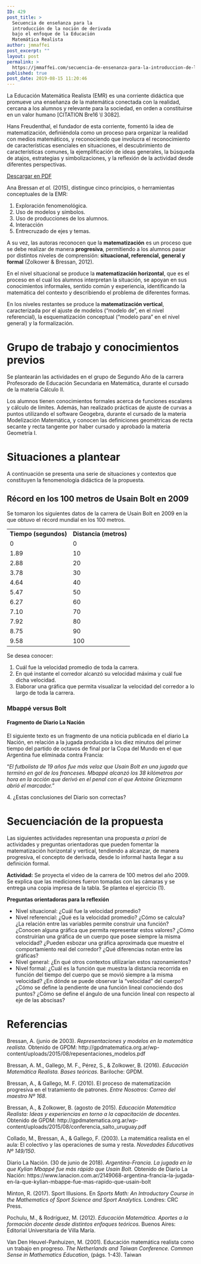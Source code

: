 ```yaml
---
ID: 429
post_title: >
  Secuencia de enseñanza para la
  introducción de la noción de derivada
  bajo el enfoque de la Educación
  Matemática Realista
author: jmmaffei
post_excerpt: ""
layout: post
permalink: >
  https://jmmaffei.com/secuencia-de-ensenanza-para-la-introduccion-de-la-nocion-de-derivada-bajo-el-enfoque-de-la-educacion-matematica-realista/
published: true
post_date: 2019-08-15 11:20:46
---
```

<!-- wp:paragraph -->
<p>
La Educación Matemática Realista (EMR) es una corriente didáctica
que promueve una enseñanza de la matemática conectada con la
realidad, cercana a los alumnos y relevante para la sociedad, en
orden a constituirse en un valor humano [CITATION Bre16 \l 3082].</p>
<!-- /wp:paragraph -->

<!-- wp:paragraph -->
<p>
Hans Freudenthal, el fundador de esta corriente, fomentó la idea de
matematización, definiéndola como un proceso para organizar la
realidad con medios matemáticos, y reconociendo que involucra el
reconocimiento de características esenciales en situaciones, el
descubrimiento de características comunes, la ejemplificación de
ideas generales, la búsqueda de atajos, estrategias y
simbolizaciones, y la reflexión de la actividad desde diferentes
perspectivas.</p>
<!-- /wp:paragraph -->

<!-- wp:button {"backgroundColor":"very-dark-gray"} -->
<div class="wp-block-button"><a class="wp-block-button__link has-background has-very-dark-gray-background-color" href="https://1drv.ms/b/s!Au1d7R_1V3vC6ka7RbY41rPuGf-O?e=vGAWST">Descargar en PDF</a></div>
<!-- /wp:button -->

<!-- wp:paragraph -->
<p>
Ana Bressan <em>et al. </em>(2015), distingue cinco principios, o
herramientas conceptuales de la EMR:</p>
<!-- /wp:paragraph -->

<!-- wp:list {"ordered":true} -->
<ol><li>Exploración fenomenológica.
	</li><li>Uso de modelos y símbolos.
	</li><li>Uso de producciones de los
	alumnos.
	</li><li>Interacción
	</li><li>Entrecruzado de ejes y temas.
</li></ol>
<!-- /wp:list -->

<!-- wp:paragraph -->
<p>
A su vez, las autoras reconocen que la <strong>matematización</strong> es un
proceso que se debe realizar de manera <strong>progresiva</strong>, permitiendo
a los alumnos pasar por distintos niveles de comprensión:
<strong>situacional, referencial, general y formal</strong> (Zolkower &amp;
Bressan, 2012).</p>
<!-- /wp:paragraph -->

<!-- wp:paragraph -->
<p>
En el nivel situacional se produce la <strong>matematización horizontal</strong>,
que es el proceso en el cual los alumnos interpretan la situación,
se apoyan en sus conocimientos informales, sentido común y
experiencia, identificando la matemática del contexto y describiendo
el problema de diferentes formas.</p>
<!-- /wp:paragraph -->

<!-- wp:paragraph -->
<p> En los niveles restantes se produce la <strong>matematización vertical</strong>, caracterizada por el ajuste de modelos (“modelo de”, en el nivel referencial), la esquematización conceptual (“modelo para” en el nivel general) y la formalización.</p>
<!-- /wp:paragraph -->

<!-- wp:heading {"level":1} -->
<h1>
Grupo de trabajo y conocimientos previos</h1>
<!-- /wp:heading -->

<!-- wp:paragraph -->
<p>
Se plantearán las actividades en el grupo de Segundo Año de la
carrera Profesorado de Educación Secundaria en Matemática, durante
el cursado de la materia Cálculo II.</p>
<!-- /wp:paragraph -->

<!-- wp:paragraph -->
<p> Los alumnos tienen conocimientos formales acerca de funciones escalares y cálculo de límites. Además, han realizado prácticas de ajuste de curvas a puntos utilizando el software Geogebra, durante el cursado de la materia Modelización Matemática, y conocen las definiciones geométricas de recta secante y recta tangente por haber cursado y aprobado la materia Geometría I.</p>
<!-- /wp:paragraph -->

<!-- wp:heading {"level":1} -->
<h1>Situaciones a plantear</h1>
<!-- /wp:heading -->

<!-- wp:paragraph -->
<p>
A continuación se presenta una serie de situaciones y contextos que
constituyen la fenomenología didáctica de la propuesta.</p>
<!-- /wp:paragraph -->

<!-- wp:heading -->
<h2>Récord en los 100 metros de
Usain Bolt en 2009</h2>
<!-- /wp:heading -->

<!-- wp:paragraph -->
<p> Se tomaron los siguientes datos de la carrera de Usain Bolt en 2009 en la que obtuvo el récord mundial en los 100 metros.</p>
<!-- /wp:paragraph -->

<!-- wp:table -->
<table class="wp-block-table"><tbody><tr><td>
				<strong>Tiempo (segundos)</strong>
			</td><td>
				<strong>Distancia (metros)</strong>
			</td></tr><tr><td>
				0
			</td><td>
				0
			</td></tr><tr><td>
				1.89
			</td><td>
				10
			</td></tr><tr><td>
				2.88
			</td><td>
				20
			</td></tr><tr><td>
				3.78
			</td><td>
				30
			</td></tr><tr><td>
				4.64
			</td><td>
				40
			</td></tr><tr><td>
				5.47
			</td><td>
				50
			</td></tr><tr><td>
				6.27
			</td><td>
				60
			</td></tr><tr><td>
				7.10
			</td><td>
				70
			</td></tr><tr><td>
				7.92
			</td><td>
				80
			</td></tr><tr><td>
				8.75
			</td><td>
				90
			</td></tr><tr><td>
				9.58
			</td><td>
				100
			</td></tr></tbody></table>
<!-- /wp:table -->

<!-- wp:paragraph -->
<p>
Se desea conocer:</p>
<!-- /wp:paragraph -->

<!-- wp:list {"ordered":true} -->
<ol><li>Cuál
	fue la velocidad promedio de toda la carrera.
	</li><li>En
	qué instante el corredor alcanzó su velocidad máxima y cuál fue
	dicha velocidad.
	</li><li>Elaborar
	una gráfica que permita visualizar la velocidad del corredor a lo
	largo de toda la carrera.
</li></ol>
<!-- /wp:list -->

<!-- wp:heading {"level":3} -->
<h3>Mbappé versus Bolt</h3>
<!-- /wp:heading -->

<!-- wp:heading {"level":4} -->
<h4>Fragmento de Diario La Nación</h4>
<!-- /wp:heading -->

<!-- wp:paragraph -->
<p>
El siguiente texto es un fragmento de una noticia publicada en el
diario La Nación, en relación a la jugada producida a los diez
minutos del primer tiempo del partido de octavos de final por la Copa
del Mundo en el que Argentina fue eliminada contra Francia:</p>
<!-- /wp:paragraph -->

<!-- wp:paragraph -->
<p> “<em>El futbolista de 19 años fue más veloz que Usain Bolt en una jugada que terminó en gol de los franceses. Mbappé alcanzó los 38 kilómetros por hora en la acción que derivó en el penal con el que Antoine Griezmann abrió el marcador.”</em></p>
<!-- /wp:paragraph -->

<!-- wp:paragraph -->
<p>4. ¿Estas conclusiones del Diario son correctas? </p>
<!-- /wp:paragraph -->

<!-- wp:heading {"level":1} -->
<h1>Secuenciación de la propuesta</h1>
<!-- /wp:heading -->

<!-- wp:paragraph -->
<p>Las siguientes actividades representan una propuesta<em> a priori </em>de actividades y preguntas orientadoras que pueden fomentar la matematización horizontal y vertical, tendiendo a alcanzar, de manera progresiva, el concepto de derivada, desde lo informal hasta llegar a su definición formal.</p>
<!-- /wp:paragraph -->

<!-- wp:paragraph -->
<p><strong>Actividad:</strong> Se proyecta el video de la carrera de 100 metros del año 2009. Se explica que las mediciones fueron tomadas con las cámaras y se entrega una copia impresa de la tabla. Se plantea el ejercicio (1).</p>
<!-- /wp:paragraph -->

<!-- wp:paragraph -->
<p><strong>Preguntas orientadoras para la reflexión</strong></p>
<!-- /wp:paragraph -->

<!-- wp:list -->
<ul><li>Nivel situacional:  ¿Cuál fue la velocidad promedio?</li><li>Nivel referencial:  ¿Qué es la velocidad promedio? ¿Cómo se calcula? ¿La relación entre las variables permite construir una función? ¿Conocen alguna gráfica que permita representar estos valores? ¿Cómo construirían una gráfica de un cuerpo que posee siempre la misma velocidad? ¿Pueden esbozar una gráfica aproximada que muestre el comportamiento real del corredor? ¿Qué diferencias notan entre las gráficas?</li><li>Nivel general:  ¿En qué otros contextos utilizarían estos razonamientos?</li><li>Nivel formal:  ¿Cuál es la función que muestra la distancia recorrida en función del tiempo del cuerpo que se movió siempre a la misma velocidad? ¿En dónde se puede observar la “velocidad” del cuerpo? ¿Cómo se define la pendiente de una función lineal conociendo dos puntos? ¿Cómo se define el ángulo de una función lineal con respecto al eje de las abscisas?</li></ul>
<!-- /wp:list -->

<!-- wp:heading {"level":1} -->
<h1>Referencias</h1>
<!-- /wp:heading -->

<!-- wp:paragraph -->
<p>
	Bressan, A. (junio de 2003). <em>Representaciones y modelos en la
	matemática realista.</em> Obtenido de GPDM:
	http://gpdmatematica.org.ar/wp-content/uploads/2015/08/repesentaciones_modelos.pdf</p>
<!-- /wp:paragraph -->

<!-- wp:paragraph -->
<p>
	Bressan, A. M., Gallego, M. F., Pérez, S., &amp; Zolkower, B.
	(2016). <em>Educación Matemática Realista. Bases teóricas.</em>
	Bariloche: GPDM.</p>
<!-- /wp:paragraph -->

<!-- wp:paragraph -->
<p>
	Bressan, A., &amp; Gallego, M. F. (2010). El proceso de
	matematización progresiva en el tratamiento de patrones. <em>Entre
	Nosotros: Correo del maestro Nº 168</em>.</p>
<!-- /wp:paragraph -->

<!-- wp:paragraph -->
<p>
	Bressan, A., &amp; Zolkower, B. (agosto de 2015). <em>Educación
	Matemática Realista: Ideas y experiencias en torno a la
	capacitación de docentes.</em> Obtenido de GPDM:
	http://gpdmatematica.org.ar/wp-content/uploads/2015/08/conferencia_salto_uruguay.pdf</p>
<!-- /wp:paragraph -->

<!-- wp:paragraph -->
<p>
	Collado, M., Bressan, A., &amp; Gallego, F. (2003). La matemática
	realista en el aula: El colectivo y las operaciones de suma y resta.
	<em>Novedades Educativas Nº 149/150</em>.</p>
<!-- /wp:paragraph -->

<!-- wp:paragraph -->
<p>
	Diario La Nación. (30 de junio de 2018). <em>Argentina-Francia. La
	jugada en la que Kylian Mbappé fue más rápido que Usain Bolt.</em>
	Obtenido de Diario La Nación:
	https://www.lanacion.com.ar/2149068-argentina-francia-la-jugada-en-la-que-kylian-mbappe-fue-mas-rapido-que-usain-bolt</p>
<!-- /wp:paragraph -->

<!-- wp:paragraph -->
<p>
	Minton, R. (2017). Sport Illusions. En <em>Sports
	Math: An Introductory Course in the Mathematics of Sport Science and
	Sport Analytics.</em> Londres: CRC
	Press.</p>
<!-- /wp:paragraph -->

<!-- wp:paragraph -->
<p>
	Pochulu, M., &amp; Rodríguez, M. (2012). <em>Educación Matemática.
	Aportes a la formación docente desde distintos enfoques teóricos.</em>
	Buenos Aires: Editorial Universitaria de Villa María.</p>
<!-- /wp:paragraph -->

<!-- wp:paragraph -->
<p>Van
	Den Heuvel-Panhuizen, M. (2001). Educación matemática realista
	como un trabajo en progreso. <em>The Netherlands
	and Taiwan Conference. Common Sense in Mathematics Education</em>,
	(págs. 1-43). Taiwan</p>
<!-- /wp:paragraph -->
